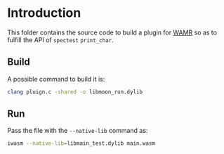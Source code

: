 # Introduction

This folder contains the source code to build a plugin for [WAMR](https://github.com/bytecodealliance/wasm-micro-runtime) so as to fulfill the API of `spectest` `print_char`.

## Build

A possible command to build it is:

```bash
clang pluign.c -shared -o libmoon_run.dylib
```

## Run

Pass the file with the `--native-lib` command as:

```bash
iwasm --native-lib=libmain_test.dylib main.wasm
```